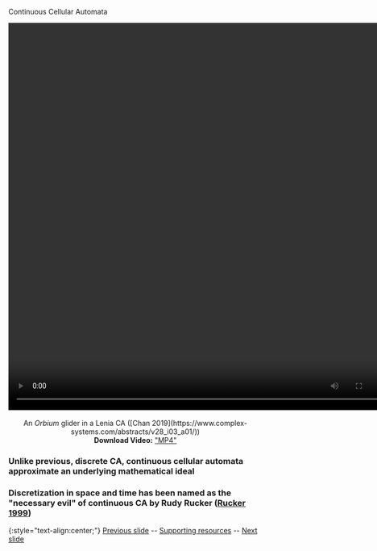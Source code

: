  Continuous Cellular Automata 

<div align="center">

<!-- 'video for everyone' code snippet from https://camendesign.com/code/video_for_everybody -->
<!-- first try HTML5 playback: if serving as XML, expand `controls` to `controls="controls"` and autoplay likewise -->
<!-- warning: playback does not work on iOS3 if you include the poster attribute! fixed in iOS4.0 -->
<video width="768" height="768" controls>
	<!-- MP4 must be first for iPad! -->
	<source src="https://raw.githubusercontent.com/riveSunder/fractal_persistence/master/docs/assets/vid0a_orbium_unicaudatus.mp4" type="video/mp4" /><!-- Safari / iOS video    -->
<!-- <source src="__VIDEO__.OGV" type="video/ogg" /><!-- Firefox / Opera / Chrome10 --> -->
	<!-- fallback to Flash: -->
	<object width="768" height="768" type="application/x-shockwave-flash" data="__FLASH__.SWF">
		<!-- Firefox uses the `data` attribute above, IE/Safari uses the param below -->
		<param name="movie" value="__FLASH__.SWF" />
		<param name="flashvars" value="controlbar=over&amp;image=__POSTER__.JPG&amp;file=https://raw.githubusercontent.com/riveSunder/fractal_persistence/master/docs/assets/vid0a_orbium_unicaudatus.mp4" />
		<!-- fallback image. note the title field below, put the title of the video there -->
		<img src="https://raw.githubusercontent.com/riveSunder/fractal_persistence/master/docs/assets/vid0a_thumbnail.png" width="768" height="768" alt="thumbnail of _Orbium_ glider"
		     title="No video playback capabilities, please download the video below" />
	</object>
</video>
<p>	
  An <em>Orbium</em> glider in a Lenia CA ([Chan 2019](https://www.complex-systems.com/abstracts/v28_i03_a01/))
  <br>
  <strong>Download Video:</strong>
	<a href="https://raw.githubusercontent.com/riveSunder/fractal_persistence/master/docs/assets/vid0a_orbium_unicaudatus.mp4">"MP4"</a>
<!-- Open Format:	<a href="__VIDEO__.OGV">"Ogg"</a> -->
</p>

</div>

### Unlike previous, discrete CA, continuous cellular automata approximate an underlying mathematical ideal 
### Discretization in space and time has been named as the "necessary evil" of continuous CA by Rudy Rucker ([Rucker 1999](file:///home/rive/Downloads/rucker_continuous_CAs_in_2D-2.pdf))


{:style="text-align:center;"}
[Previous slide](https://rivesunder.github.io/fractal_persistence/al24_slide_000) -- [Supporting resources](https://rivesunder.github.io/fractal_persistence) -- [Next slide](https://rivesunder.github.io/fractal_persistence/al24_slide_002)
